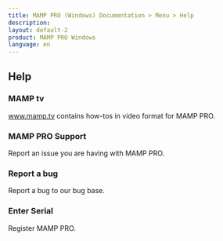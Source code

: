```yaml
---
title: MAMP PRO (Windows) Documentation > Menu > Help
description: 
layout: default-2
product: MAMP PRO Windows
language: en
---
```


## Help


### MAMP tv

www.mamp.tv contains how-tos in video format for MAMP PRO.

### MAMP PRO Support

Report an issue you are having with MAMP PRO.

### Report a bug

Report a bug to our bug base.

### Enter Serial 

Register MAMP PRO.




